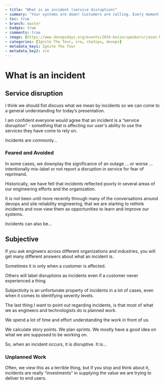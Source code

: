 ```yaml
---
- title: "What is an incident (service disruption)"
- summary: "Your systems are down! Customers are calling. Every moment counts. What do you do?"
- toc: true
- branch: master
- badges: true
- comments: true
- image: [https://www.devopsdays.org/events/2016-boise/speakers/jason-hand.jpg]
- categories: [Ignite The Tour, sre, chatops, devops]
- metadata_key1: Ignite The Tour
- metadata_key2: sre
---
```


# What is an incident

## Service disruption

I think we should fist discuss what we mean by incidents so we can come to a general understanding for today’s presentation.

I am confident everyone would agree that an incident is a “service disruption” - something that is affecting our user's ability to use the services they have come to rely on.

Incidents are commonly...

### Feared and Avoided  

In some cases, we downplay the significance of an outage ... or worse ... intentionally mis-label or not report a disruption in service for fear of reprimand.

Historically, we have felt that incidents reflected poorly in several areas of our engineering efforts and the organization.  

It is not been until more recently through many of the conversations around devops and site reliability engineering, that we are starting to rethink incidents and now view them as opportunities to learn and improve our systems.

Incidents can also be...

## Subjective

If you ask engineers across different organizations and industries, you will get many different answers about what an incident is.

Sometimes it is only when a customer is affected.

Others will label disruptions as incidents even if a customer never experienced a thing.

Subjectivity is an unfortunate property of incidents in a lot of cases, even when it comes to identifying severity levels.

The last thing I want to point out regarding incidents, is that most of what we as engineers and technologists do is planned work.  

We spend a lot of time and effort understanding the work in front of us.  

We calculate story points.  We plan sprints. We mostly have a good idea on what we are supposed to be working on.

So, when an incident occurs, it is disruptive. It is...

### Unplanned Work  

Often, we view this as a terrible thing, but if you stop and think about it, incidents are really “investments” in supplying the value we are trying to deliver to end users.